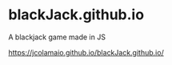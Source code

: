 # blackJack.github.io
A blackjack game made in JS

https://jcolamaio.github.io/blackJack.github.io/
